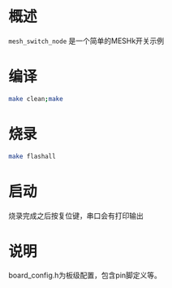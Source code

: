 # 概述

`mesh_switch_node` 是一个简单的MESHk开关示例

# 编译

```bash
make clean;make
```

# 烧录

```bash
make flashall
```

# 启动

烧录完成之后按复位键，串口会有打印输出

# 说明

board_config.h为板级配置，包含pin脚定义等。